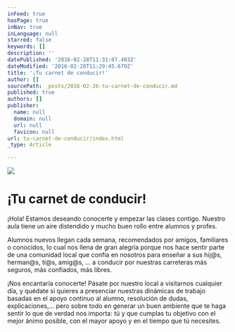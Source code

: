 ```yaml
---
inFeed: true
hasPage: true
inNav: true
inLanguage: null
starred: false
keywords: []
description: ''
datePublished: '2016-02-28T11:31:07.403Z'
dateModified: '2016-02-28T11:29:45.679Z'
title: '¡Tu carnet de conducir!'
author: []
sourcePath: _posts/2016-02-26-tu-carnet-de-conducir.md
published: true
authors: []
publisher:
  name: null
  domain: null
  url: null
  favicon: null
url: tu-carnet-de-conducir/index.html
_type: Article

---
```

![](https://the-grid-user-content.s3-us-west-2.amazonaws.com/1c65e2ab-217b-437f-9c94-0b87ec565e5b.jpg)

# ¡Tu carnet de conducir!

¡Hola! Estamos deseando conocerte y empezar las clases contigo. Nuestro aula tiene un aire distendido y mucho buen rollo entre alumnos y profes.

Alumnos nuevos llegan cada semana, recomendados por amigos, familiares o conocidos, lo cual nos llena de gran alegría porque nos hace sentir parte de una comunidad local que confía en nosotros para enseñar a sus hij@s,  herman@s, tí@s, amig@s, ... a conducir por nuestras carreteras más seguros, más confiados, más libres.

¡Nos encantaría conocerte! Pásate por nuestro local a visitarnos cualquier día, y quédate si quieres a presenciar nuestras dinámicas de trabajo basadas en el apoyo continuo al alumno, resolución de dudas, explicaciones,... pero sobre todo en generar un buen ambiente que te haga sentir lo que de verdad nos importa: tú y que cumplas tu objetivo con el mejor ánimo posible, con el mayor apoyo y en el tiempo que tú necesites.